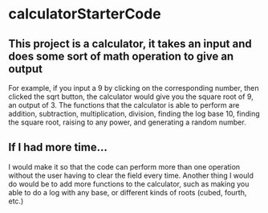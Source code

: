 # calculatorStarterCode

## This project is a calculator, it takes an input and does some sort of math operation to give an output

For example, if you input a 9 by clicking on the corresponding number, then clicked the sqrt button, the calculator 
would give you the square root of 9, an output of 3.
The functions that the calculator is able to perform are addition, subtraction, multiplication, division, finding the log base 10, finding the square root, raising to any power, and generating a random number.
## If I had more time...
I would make it so that the code can perform more than one operation without the user having to clear the field every time.
Another thing I would do would be to add more functions to the calculator, such as making you able to do a log with any base, or different kinds of roots (cubed, fourth, etc.)